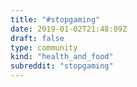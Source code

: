 ```yaml
---
title: "#stopgaming"
date: 2019-01-02T21:48:09Z
draft: false
type: community
kind: "health_and_food"
subreddit: "stopgaming"
---
```

